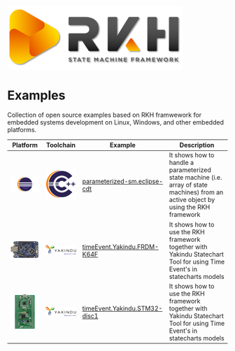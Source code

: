 <img style="float: middle;" src="images/rkh.png" width="400">

# Examples  
Collection of open source examples based on RKH framwework for embedded systems development on Linux, Windows, and other embedded platforms.

Platform | Toolchain | Example | Description
-- | -- | -- | --
<img src="images/eclipse.png" width="270"> | <img src="images/cdt.png" width="75"> | [parameterized-sm.eclipse-cdt](parameterized-sm.eclipse-cdt) | It shows how to handle a parameterized state machine (i.e. array of state machines) from an active object by using the RKH framework
<img src="images/frdm-k64f.png" width="100"> | <img src="images/Yakindu-SCT.png" width="150"> | [timeEvent.Yakindu.FRDM-K64F](timeEvt.yakindu.frdm-k64f) | It shows how to use the RKH framework together with Yakindu Statechart Tool for using Time Event's in statecharts models
<img src="images/stm32-disc1.png" width="100"> | <img src="images/Yakindu-SCT.png" width="150"> | [timeEvent.Yakindu.STM32-disc1](timeEvt.yakindu.stm32-disc1) | It shows how to use the RKH framework together with Yakindu Statechart Tool for using Time Event's in statecharts models
